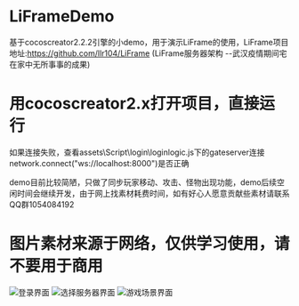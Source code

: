 # LiFrameDemo
基于cocoscreator2.2.2引擎的小demo，用于演示LiFrame的使用，LiFrame项目地址:https://github.com/llr104/LiFrame (LiFrame服务器架构 --武汉疫情期间宅在家中无所事事的成果)

# 用cocoscreator2.x打开项目，直接运行

  如果连接失败，查看assets\Script\login\loginlogic.js下的gateserver连接network.connect("ws://localhost:8000")是否正确
  
  demo目前比较简陋，只做了同步玩家移动、攻击、怪物出现功能，demo后续空闲时间会继续开发，由于网上找素材耗费时间，如有好心人愿意贡献些素材请联系QQ群1054084192
# 图片素材来源于网络，仅供学习使用，请不要用于商用

![登录界面](https://s1.imagehub.cc/images/2021/04/24/1.png)
![选择服务器界面](https://s1.imagehub.cc/images/2021/04/24/2.png)
![游戏场景界面](https://s1.imagehub.cc/images/2021/04/24/3.png)
